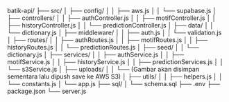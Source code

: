 batik-api/
├── src/
│   ├── config/
│   │   ├── aws.js
│   │   └── supabase.js
│   ├── controllers/
│   │   ├── authController.js
│   │   ├── motifController.js
│   │   ├── historyController.js
│   │   └── predictionController.js
│   ├── data/
│   │   └── dictionary.js
│   ├── middleware/
│   │   ├── auth.js
│   │   └── validation.js
│   ├── routes/
│   │   ├── authRoutes.js
│   │   ├── motifRoutes.js
│   │   ├── historyRoutes.js
│   │   └── predictionRoutes.js
│   ├── seed/
│   │   └── dictionary.js
│   ├── services/
│   │   ├── authService.js
│   │   ├── motifService.js 
│   │   ├── historyService.js
│   │   ├── predictionServices.js
│   │   └── s3Service.js
│   ├── uploads/
│   │   └── (Gambar akan disimpan sementara lalu dipush save ke AWS S3)
│   ├── utils/
│   │   ├── helpers.js
│   │   └── constants.js 
│   └── app.js
├── sql/
│   └── schema.sql
├── .env
├── package.json
└── server.js 